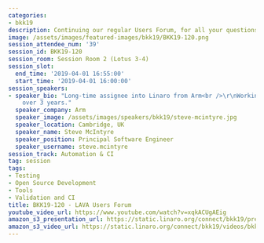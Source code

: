 ```yaml
---
categories:
- bkk19
description: Continuing our regular Users Forum, for all your questions about LAVA.
image: /assets/images/featured-images/bkk19/BKK19-120.png
session_attendee_num: '39'
session_id: BKK19-120
session_room: Session Room 2 (Lotus 3-4)
session_slot:
  end_time: '2019-04-01 16:55:00'
  start_time: '2019-04-01 16:00:00'
session_speakers:
- speaker_bio: "Long-time assignee into Linaro from Arm<br />\r\nWorking on LAVA for
    over 3 years."
  speaker_company: Arm
  speaker_image: /assets/images/speakers/bkk19/steve-mcintyre.jpg
  speaker_location: Cambridge, UK
  speaker_name: Steve McIntyre
  speaker_position: Principal Software Engineer
  speaker_username: steve.mcintyre
session_track: Automation & CI
tag: session
tags:
- Testing
- Open Source Development
- Tools
- Validation and CI
title: BKK19-120 - LAVA Users Forum
youtube_video_url: https://www.youtube.com/watch?v=xqkACUgAEig
amazon_s3_presentation_url: https://static.linaro.org/connect/bkk19/presentations/bkk19-120.pdf
amazon_s3_video_url: https://static.linaro.org/connect/bkk19/videos/bkk19-120.mp4
---
```

